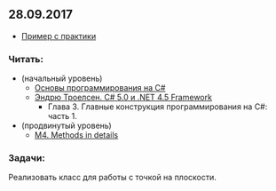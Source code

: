 ## 28.09.2017

- [Пример с практики](https://github.com/AnzhelikaKravchuk/2017-2018.MMF.BSU/blob/master/3%20course/20.09.2017/20.09.17.zip)

### Читать:  
- (начальный уровень)
  - [Основы программирования на C#](https://metanit.com/sharp/tutorial/2.1.php)
  - [Эндрю Троелсен. C# 5.0 и .NET 4.5 Framework](https://github.com/AnzhelikaKravchuk/2017-2018.MMF.BSU/tree/master/3%20course/Books)  
     + Глава 3. Главные конструкция программирования на C#: часть 1.
- (продвинутый уровень)
  - [M4. Methods in details](https://github.com/EPM-RD-NETLAB/.NET-Framework-modules/tree/master/M4.%20Methods%20in%20details)

### Задачи: 
Реализовать класс для работы с точкой на плоскости.
